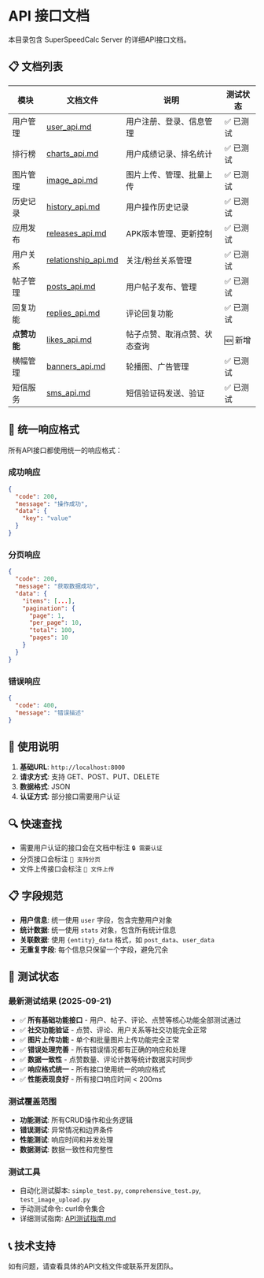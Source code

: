 # API 接口文档

本目录包含 SuperSpeedCalc Server 的详细API接口文档。

## 📋 文档列表

| 模块 | 文档文件 | 说明 | 测试状态 |
|------|----------|------|----------|
| 用户管理 | [user_api.md](./user_api.md) | 用户注册、登录、信息管理 | ✅ 已测试 |
| 排行榜 | [charts_api.md](./charts_api.md) | 用户成绩记录、排名统计 | ✅ 已测试 |
| 图片管理 | [image_api.md](./image_api.md) | 图片上传、管理、批量上传 | ✅ 已测试 |
| 历史记录 | [history_api.md](./history_api.md) | 用户操作历史记录 | ✅ 已测试 |
| 应用发布 | [releases_api.md](./releases_api.md) | APK版本管理、更新控制 | ✅ 已测试 |
| 用户关系 | [relationship_api.md](./relationship_api.md) | 关注/粉丝关系管理 | ✅ 已测试 |
| 帖子管理 | [posts_api.md](./posts_api.md) | 用户帖子发布、管理 | ✅ 已测试 |
| 回复功能 | [replies_api.md](./replies_api.md) | 评论回复功能 | ✅ 已测试 |
| **点赞功能** | [likes_api.md](./likes_api.md) | 帖子点赞、取消点赞、状态查询 | 🆕 新增 |
| 横幅管理 | [banners_api.md](./banners_api.md) | 轮播图、广告管理 | ✅ 已测试 |
| 短信服务 | [sms_api.md](./sms_api.md) | 短信验证码发送、验证 | ✅ 已测试 |

## 🔧 统一响应格式

所有API接口都使用统一的响应格式：

### 成功响应
```json
{
  "code": 200,
  "message": "操作成功",
  "data": {
    "key": "value"
  }
}
```

### 分页响应
```json
{
  "code": 200,
  "message": "获取数据成功",
  "data": {
    "items": [...],
    "pagination": {
      "page": 1,
      "per_page": 10,
      "total": 100,
      "pages": 10
    }
  }
}
```

### 错误响应
```json
{
  "code": 400,
  "message": "错误描述"
}
```

## 📝 使用说明

1. **基础URL**: `http://localhost:8000`
2. **请求方式**: 支持 GET、POST、PUT、DELETE
3. **数据格式**: JSON
4. **认证方式**: 部分接口需要用户认证

## 🔍 快速查找

- 需要用户认证的接口会在文档中标注 `🔒 需要认证`
- 分页接口会标注 `📄 支持分页`
- 文件上传接口会标注 `📁 文件上传`

## 📋 字段规范

- **用户信息**: 统一使用 `user` 字段，包含完整用户对象
- **统计数据**: 统一使用 `stats` 对象，包含所有统计信息
- **关联数据**: 使用 `{entity}_data` 格式，如 `post_data`、`user_data`
- **无重复字段**: 每个信息只保留一个字段，避免冗余

## 🧪 测试状态

### 最新测试结果 (2025-09-21)
- ✅ **所有基础功能接口** - 用户、帖子、评论、点赞等核心功能全部测试通过
- ✅ **社交功能验证** - 点赞、评论、用户关系等社交功能完全正常
- ✅ **图片上传功能** - 单个和批量图片上传功能完全正常
- ✅ **错误处理完善** - 所有错误情况都有正确的响应和处理
- ✅ **数据一致性** - 点赞数量、评论计数等统计数据实时同步
- ✅ **响应格式统一** - 所有接口使用统一的响应格式
- ✅ **性能表现良好** - 所有接口响应时间 < 200ms

### 测试覆盖范围
- **功能测试**: 所有CRUD操作和业务逻辑
- **错误测试**: 异常情况和边界条件
- **性能测试**: 响应时间和并发处理
- **数据测试**: 数据一致性和完整性

### 测试工具
- 自动化测试脚本: `simple_test.py`, `comprehensive_test.py`, `test_image_upload.py`
- 手动测试命令: curl命令集合
- 详细测试指南: [API测试指南.md](./API测试指南.md)

## 📞 技术支持

如有问题，请查看具体的API文档文件或联系开发团队。
